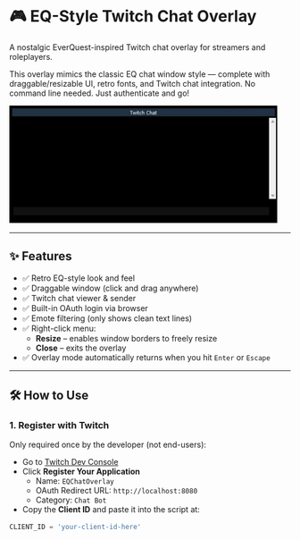 # 🎮 EQ-Style Twitch Chat Overlay

A nostalgic EverQuest-inspired Twitch chat overlay for streamers and roleplayers.

This overlay mimics the classic EQ chat window style — complete with draggable/resizable UI, retro fonts, and Twitch chat integration. No command line needed. Just authenticate and go!

![Demo](./eq_chat_overlay_demo.gif)

---

## ✨ Features

- ✅ Retro EQ-style look and feel
- ✅ Draggable window (click and drag anywhere)
- ✅ Twitch chat viewer & sender
- ✅ Built-in OAuth login via browser
- ✅ Emote filtering (only shows clean text lines)
- ✅ Right-click menu:
  - **Resize** – enables window borders to freely resize
  - **Close** – exits the overlay
- ✅ Overlay mode automatically returns when you hit `Enter` or `Escape`

---

## 🛠 How to Use

### 1. Register with Twitch

Only required once by the developer (not end-users):

- Go to [Twitch Dev Console](https://dev.twitch.tv/console/apps)
- Click **Register Your Application**
  - Name: `EQChatOverlay`
  - OAuth Redirect URL: `http://localhost:8080`
  - Category: `Chat Bot`
- Copy the **Client ID** and paste it into the script at:

```python
CLIENT_ID = 'your-client-id-here'
